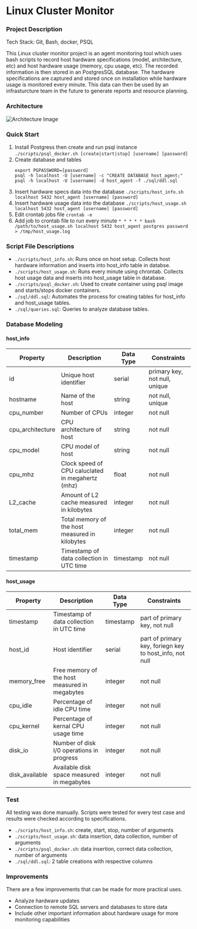 # Linux Cluster Monitor

### Project Description

Tech Stack: Git, Bash, docker, PSQL

This Linux cluster monitor project is an agent monitoring tool which uses bash scripts to record host hardware specifications (model, architecture, etc) and host hardware usage (memory, cpu usage, etc). The recorded information is then stored in an PostgresSQL database. The hardware specifications are captured and stored once on installation while hardware usage is monitored every minute. This data can then be used by an infrasturcture team in the future to generate reports and resource planning.

### Architecture

![Architecture Image](https://github.com/jarviscanada/jarvis_data_eng_JunaidSyed/blob/feature/architecture/linux_sql/assets/Architecture.drawio.png)

### Quick Start

1. Install Postgress then create and run psql instance
   `./scripts/psql_docker.sh [create|start|stop] [username] [password]`
2. Create database and tables
   ```
   export PGPASSWORD=[password]
   psql -h localhost -U [username] -c "CREATE DATABASE host_agent;"
   psql -h localhost -U [username] -d host_agent -f ./sql/ddl.sql
   ```
3. Insert hardware specs data into the database
   `./scripts/host_info.sh localhost 5432 host_agent [username] [password]`
4. Insert hardware usage data into the database
   `./scripts/host_usage.sh localhost 5432 host_agent [username] [password]`
5. Edit crontab jobs file
   `crontab -e`
6. Add job to crontab file to run every minute
   `* * * * * bash /path/to/host_usage.sh localhost 5432 host_agent postgres password > /tmp/host_usage.log`

### Script File Descriptions

- `./scripts/host_info.sh`: Runs once on host setup. Collects host hardware information and inserts into host_info table in databse.
- `./scripts/host_usage.sh`: Runs every minute using chrontab. Collects host usage data and inserts into host_usage table in database.
- `./scripts/psql_docker.sh`: Used to create container using psql image and starts/stops docker containers.
- `./sql/ddl.sql`: Automates the process for creating tables for host_info and host_usage tables.
- `./sql/queries.sql`: Queries to analyze database tables.

### Database Modeling

#### host_info

| Property         | Description                                      | Data Type | Constraints                   |
| ---------------- | ------------------------------------------------ | --------- | ----------------------------- |
| id               | Unique host identifier                           | serial    | primary key, not null, unique |
| hostname         | Name of the host                                 | string    | not null, unique              |
| cpu_number       | Number of CPUs                                   | integer   | not null                      |
| cpu_architecture | CPU architecture of host                         | string    | not null                      |
| cpu_model        | CPU model of host                                | string    | not null                      |
| cpu_mhz          | Clock speed of CPU caluclated in megahertz (mhz) | float     | not null                      |
| L2_cache         | Amount of L2 cache measured in kilobytes         | integer   | not null                      |
| total_mem        | Total memory of the host measured in kilobytes   | integer   | not null                      |
| timestamp        | Timestamp of data collection in UTC time         | timestamp | not null                      |

#### host_usage

| Property       | Description                                   | Data Type | Constraints                                             |
| -------------- | --------------------------------------------- | --------- | ------------------------------------------------------- |
| timestamp      | Timestamp of data collection in UTC time      | timestamp | part of primary key, not null                           |
| host_id        | Host identifier                               | serial    | part of primary key, foriegn key to host_info, not null |
| memory_free    | Free memory of the host measured in megabytes | integer   | not null                                                |
| cpu_idle       | Percentage of idle CPU time                   | integer   | not null                                                |
| cpu_kernel     | Percentage of kernal CPU usage time           | integer   | not null                                                |
| disk_io        | Number of disk I/0 operations in progress     | integer   | not null                                                |
| disk_available | Available disk space measured in megabytes    | integer   | not null                                                |

### Test

All testing was done manually. Scripts were tested for every test case and results were checked according to specifications.

- `./scripts/host_info.sh`: create, start, stop, number of arguments
- `./scripts/host_usage.sh`: data insertion, data collection, number of arguments
- `./scripts/psql_docker.sh`: data insertion, correct data collection, number of arguments
- `./sql/ddl.sql`: 2 table creations with respective columns

### Improvements

There are a few improvements that can be made for more practical uses.

- Analyze hardware updates
- Connection to remote SQL servers and databases to store data
- Include other important information about hardware usage for more monitoring capabilities
